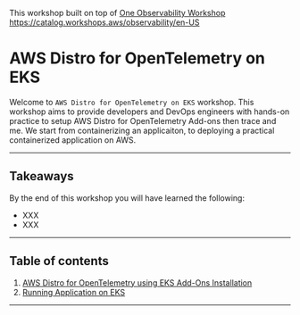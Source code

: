 This workshop built on top of [One Observability Workshop](https://catalog.workshops.aws/observability/en-US) https://catalog.workshops.aws/observability/en-US

# AWS Distro for OpenTelemetry on EKS

Welcome to `AWS Distro for OpenTelemetry on EKS` workshop. This workshop aims to provide developers and DevOps engineers with hands-on practice to setup AWS Distro for OpenTelemetry Add-ons then trace and me. We start from containerizing an applicaiton, to deploying a practical containerized application on AWS.

---
## Takeaways
By the end of this workshop you will have learned the following:

- XXX
- XXX

---

## Table of contents

1. [AWS Distro for OpenTelemetry using EKS Add-Ons Installation](1_eks_add_on.md)
2. [Running Application on EKS](2_eks_app.md)

---
